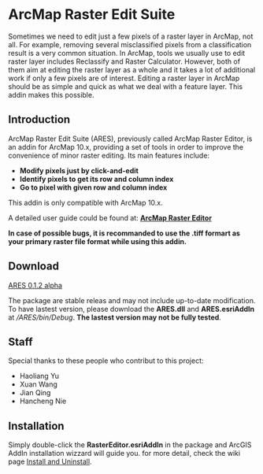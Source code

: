ArcMap Raster Edit Suite
====================

Sometimes we need to edit just a few pixels of a raster layer in ArcMap, not all. For example, removing several misclassified pixels from a classification result is a very common situation. In ArcMap, tools we usually use to edit raster layer includes Reclassify and Raster Calculator. However, both of them aim at editing the raster layer as a whole and it takes a lot of additional work if only a few pixels are of interest. Editing a raster layer in ArcMap should be as simple and quick as what we deal with a feature layer. This addin makes this possible.

## Introduction

ArcMap Raster Edit Suite (ARES), previously called ArcMap Raster Editor, is an addin for ArcMap 10.x, providing a set of tools in order to improve the convenience of minor raster editing. Its main features include:

+ **Modify pixels just by click-and-edit**
+ **Identify pixels to get its row and column index**
+ **Go to pixel with given row and column index**

This addin is only compatible with ArcMap 10.x. 

A detailed user guide could be found at: **[ArcMap Raster Editor](https://github.com/dz316424/arcmap-raster-editor/wiki)**

**In case of possible bugs, it is recommanded to use the .tiff formart as your primary raster file format while using this addin.**

## Download

[ARES 0.1.2 alpha](https://github.com/dz316424/ares/releases/download/v0.1.2-alpha/ARES.0.1.2.alpha.7z)

The package are stable releas and may not include up-to-date modification. To have lastest version, please download the **ARES.dll** and **ARES.esriAddIn** at */ARES/bin/Debug*. **The lastest version may not be fully tested**.

## Staff

Special thanks to these people who contribut to this project:

* Haoliang Yu
* Xuan Wang
* Jian Qing
* Hancheng Nie

## Installation
Simply double-click the **RasterEditor.esriAddIn** in the package and ArcGIS AddIn installation wizzard will guide you. for more detail, check the wiki page [Install and Uninstall](https://github.com/dz316424/arcmap-raster-editor/wiki/Install-and-Uninstall).
